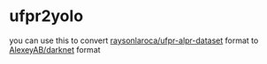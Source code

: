 # ufpr2yolo

you can use this to convert
[raysonlaroca/ufpr-alpr-dataset](https://github.com/raysonlaroca/ufpr-alpr-dataset)
format to
[AlexeyAB/darknet](https://github.com/AlexeyAB/darknet)
format

```tree
```
